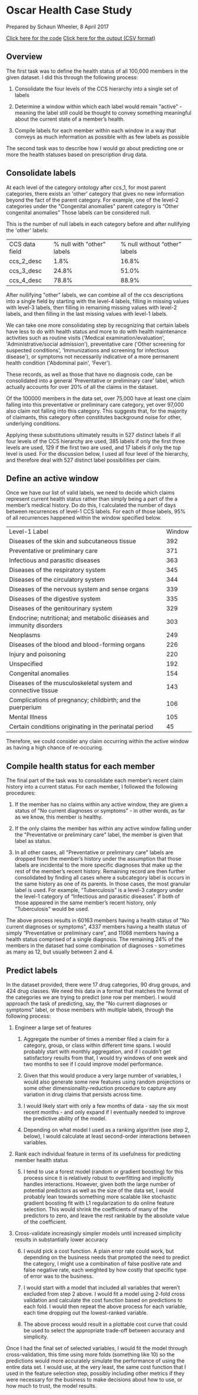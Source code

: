 # Oscar Health Case Study

Prepared by Schaun Wheeler, 8 April 2017

<a href="https://github.com/schaunwheeler/schaunwheeler.github.io/blob/master/oscar/claims.py" target="_blank">Click here for the code</a>
<a href="https://github.com/schaunwheeler/schaunwheeler.github.io/blob/master/oscar/member_status.csv" target="_blank">Click here for the output (CSV format)</a>


## Overview

The first task was to define the health status of all 100,000 members in the given dataset. I did this through the following process:

1. Consolidate the four levels of the CCS hierarchy into a single set of labels

2. Determine a window within which each label would remain "active" - meaning the label still could be thought to convey something meaningful about the current state of a member’s health.

3. Compile labels for each member within each window in a way that conveys as much information as possible with as few labels as possible

The second task was to describe how I would go about predicting one or more the health statuses based on prescription drug data. 

## Consolidate labels

At each level of the category ontology after ccs_1, for most parent categories, there exists an 'other' category that gives no new information beyond the fact of the parent category. For example, one of the level-2 categories under the "Congenital anomalies" parent category is “Other congenital anomalies” Those labels can be considered null.

This is the number of null labels in each category before and after nullifying the 'other' labels:

<table>
  <tr>
    <td>CCS data field</td>
    <td>% null with "other" labels</td>
    <td>% null without “other” labels</td>
  </tr>
  <tr>
    <td>ccs_2_desc</td>
    <td>1.8%</td>
    <td>16.8%</td>
  </tr>
  <tr>
    <td>ccs_3_desc</td>
    <td>24.8%</td>
    <td>51.0%</td>
  </tr>
  <tr>
    <td>ccs_4_desc</td>
    <td>78.8%</td>
    <td>88.9%</td>
  </tr>
</table>


After nullifying "other" labels, we can combine all of the ccs descriptions into a single field by starting with the level-4 labels, filling in missing values with level-3 labels, then filling in remaining missing values with level-2 labels, and then filling in the last missing values with level-1 labels.

We can take one more consolidating step by recognizing that certain labels have less to do with health status and more to do with health maintenance activities such as routine visits ('Medical examination/evaluation', 'Administrative/social admission'), preventative care ('Other screening for suspected conditions', 'Immunizations and screening for infectious disease'), or symptoms not necessarily indicative of a more permanent health condition ('Abdominal pain', 'Fever').

These records, as well as those that have no diagnosis code, can be consolidated into a general 'Preventative or preliminary care' label, which actually accounts for over 20% of all the claims in the dataset.

Of the 100000 members in the data set, over 75,000 have at least one claim falling into this preventative or preliminary care category, yet over 97,000 also claim not falling into this category. This suggests that, for the majority of claimants, this category often constitutes background noise for other, underlying conditions.

Applying these substitutions ultimately results in 527 distinct labels if all four levels of the CCS hierarchy are used, 385 labels if only the first three levels are used, 129 if the first two are used, and 17 labels if only the top level is used. For the discussion below, I used all four level of the hierarchy, and therefore deal with 527 distinct label possibilities per claim.

## Define an active window

Once we have our list of valid labels, we need to decide which claims represent current health status rather than simply being a part of the a member’s medical history. Do do this, I calculated the number of days between recurrences of level-1 CCS labels. For each of those labels, 95% of all recurrences happened within the window specified below.

<table>
  <tr>
    <td>Level-1 Label</td>
    <td>Window</td>
  </tr>
  <tr>
    <td>Diseases of the skin and subcutaneous tissue</td>
    <td>392</td>
  </tr>
  <tr>
    <td>Preventative or preliminary care</td>
    <td>371</td>
  </tr>
  <tr>
    <td>Infectious and parasitic diseases</td>
    <td>363</td>
  </tr>
  <tr>
    <td>Diseases of the respiratory system</td>
    <td>345</td>
  </tr>
  <tr>
    <td>Diseases of the circulatory system</td>
    <td>344</td>
  </tr>
  <tr>
    <td>Diseases of the nervous system and sense organs</td>
    <td>339</td>
  </tr>
  <tr>
    <td>Diseases of the digestive system</td>
    <td>335</td>
  </tr>
  <tr>
    <td>Diseases of the genitourinary system</td>
    <td>329</td>
  </tr>
  <tr>
    <td>Endocrine; nutritional; and metabolic diseases and immunity disorders</td>
    <td>303</td>
  </tr>
  <tr>
    <td>Neoplasms</td>
    <td>249</td>
  </tr>
  <tr>
    <td>Diseases of the blood and blood-forming organs</td>
    <td>226</td>
  </tr>
  <tr>
    <td>Injury and poisoning</td>
    <td>220</td>
  </tr>
  <tr>
    <td>Unspecified</td>
    <td>192</td>
  </tr>
  <tr>
    <td>Congenital anomalies</td>
    <td>154</td>
  </tr>
  <tr>
    <td>Diseases of the musculoskeletal system and connective tissue</td>
    <td>143</td>
  </tr>
  <tr>
    <td>Complications of pregnancy; childbirth; and the puerperium</td>
    <td>106</td>
  </tr>
  <tr>
    <td>Mental Illness</td>
    <td>105</td>
  </tr>
  <tr>
    <td>Certain conditions originating in the perinatal period</td>
    <td>45</td>
  </tr>
</table>


Therefore, we could consider any claim occurring within the active window as having a high chance of re-occuring. 

## Compile health status for each member

The final part of the task was to consolidate each member’s recent claim history into a current status. For each member, I followed the following procedures:

1. If the member has no claims within any active window, they are given a status of "No current diagnoses or symptoms" - in other words, as far as we know, this member is healthy.

2. If the only claims the member has within any active window falling under the "Preventative or preliminary care" label, the member is given that label as  status.

3. In all other cases, all "Preventative or preliminary care" labels are dropped from the member’s history under the assumption that those labels are incidental to the more specific diagnoses that make up the rest of the member’s recent history. Remaining record are then further consolidated by finding all cases where a subcategory label is occurs in the same history as one of its parents. In those cases, the most granular label is used. For example, “Tuberculosis” is a level-3 category under the level-1 category of “Infectious and parasitic diseases”. If both of those appeared in the same member’s recent history, only “Tuberculosis” would be used.

The above process results in 60163 members having a health status of "No current diagnoses or symptoms", 4337 members having a health status of simply “Preventative or preliminary care”, and 11068 members having a health status comprised of a single diagnosis. The remaining 24% of the members in the dataset had some combination of diagnoses - sometimes as many as 12, but usually between 2 and 4.

## Predict labels

In the dataset provided, there were 17 drug categories, 90 drug groups, and 424 drug classes. We need this data in a format that matches the format of the categories we are trying to predict (one row per member). I would approach the task of predicting, say, the "No current diagnoses or symptoms" label, or those members with multiple labels, through the following process:

1. Engineer a large set of features

    1. Aggregate the number of times a member filed a claim for a category, group, or class within different time spans. I would probably start with monthly aggregation, and if I couldn’t get satisfactory results from that, I would try windows of one week and two months to see if I could improve model performance.

    2. Given that this would produce a very large number of variables, I would also generate some new features using random projections or some other dimensionality-reduction procedure to capture any variation in drug claims that persists across time.

    3. I would likely start with only a few months of data - say the six most recent months - and only expand if I eventually needed to improve the predictive ability of the model.

    4. Depending on what model I used as a ranking algorithm (see step 2, below), I would calculate at least second-order interactions between variables.

2. Rank each individual feature in terms of its usefulness for predicting member health status

    5. I tend to use a forest model (random or gradient boosting) for this process since it is relatively robust to overfitting and implicitly handles interactions. However, given both the large number of potential predictors as well as the size of the data set, I would probably lean towards something more scalable like stochastic gradient boosting fit with L1 regularization to do online feature selection. This would shrink the coefficients of many of the predictors to zero, and leave the rest rankable by the absolute value of the coefficient.

3. Cross-validate increasingly simpler models until increased simplicity results in substantially lower accuracy

    6. I would pick a cost function. A plain error rate could work, but depending on the business needs that prompted the need to predict the category, I might use a combination of false positive rate and false negative rate, each weighted by how costly that specific type of error was to the business.

    7. I would start with a model that included all variables that weren’t excluded from step 2 above. I would fit a model using 2-fold cross validation and calculate the cost function based on predictions to each fold. I would then repeat the above process for each variable, each time dropping out the lowest-ranked variable.

    8. The above process would result in a plottable cost curve that could be used to select the appropriate trade-off between accuracy and simplicity.

Once I had the final set of selected variables, I would fit the model through cross-validation, this time using more folds (something like 10) so the predictions would more accurately simulate the performance of using the entire data set. I would use, at the very least, the same cost function that I used in the feature selection step, possibly including other metrics if they were necessary for the business to make decisions about how to use, or how much to trust, the model results.

